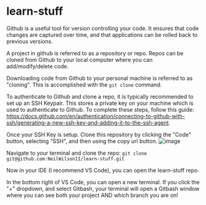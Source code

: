 # learn-stuff
Github is a useful tool for version controlling your code. It ensures that code changes are captured over time, and that applications can be rolled back to previous versions.

A project in github is referred to as a repository or repo. Repos can be cloned from Github to your local computer where you can add/modify/delete code.

Downloading code from Github to your personal machine is referred to as "cloning". This is accomplished with the ```git clone``` command.

To authenticate to Github and clone a repo, it is typically recommended to set up an SSH Keypair. This stores a private key on your machine which is used to authenticate to Github. To complete these steps, follow this guide: https://docs.github.com/en/authentication/connecting-to-github-with-ssh/generating-a-new-ssh-key-and-adding-it-to-the-ssh-agent.

Once your SSH Key is setup. Clone this repository by clicking the "Code" button, selecting "SSH", and then using the copy url button. 
![image](https://github.com/NeilWilsonII/learn-stuff/assets/37984321/fa4b2fd7-cf9f-4fba-abbd-573dc4136cc4)

Navigate to your terminal and clone the repo:
``` git clone git@github.com:NeilWilsonII/learn-stuff.git ```

Now in your IDE (I recommend VS Code), you can open the learn-stuff repo.

In the bottom right of VS Code, you can open a new terminal. If you click the "+" dropdown, and select Gitbash, your terminal will open a Gitbash window where you can see both your project AND which branch you are on!
